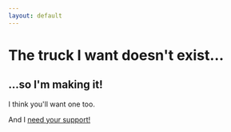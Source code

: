 ```yaml
---
layout: default
---
```


# The truck I want doesn't exist…
## …so I'm making it!

I think you'll want one too.

And I [need your support!](/support)
